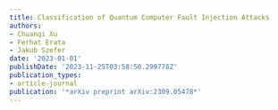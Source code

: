 ```yaml
---
title: Classification of Quantum Computer Fault Injection Attacks
authors:
- Chuanqi Xu
- Ferhat Erata
- Jakub Szefer
date: '2023-01-01'
publishDate: '2023-11-25T03:58:50.299778Z'
publication_types:
- article-journal
publication: '*arXiv preprint arXiv:2309.05478*'
---
```

